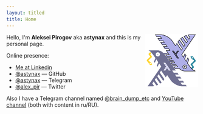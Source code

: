 ```yaml
---
layout: titled
title: Home
---
```


<img style="height: 10em; float: right;" src="/assets/images/logo.svg" alt="logo">

Hello, I'm **Aleksei Pirogov** aka **astynax** and this is my personal page.

Online presence:

- [Me at Linkedin](https://www.linkedin.com/in/aleksei-pirogov-81027261/)
- [@astynax](https://github.com/astynax) — GitHub
- [@astynax](https://t.me/astynax) — Telegram
- [@alex_pir](https://twitter.com/alex_pir) — Twitter

Also I have a Telegram channel named [@brain_dump_etc](https://t.me/brain_dump_etc) and [YouTube channel](https://www.youtube.com/channel/UCXk1kxTjZwluYLyijyKVsAA) (both with content in ru/RU).
